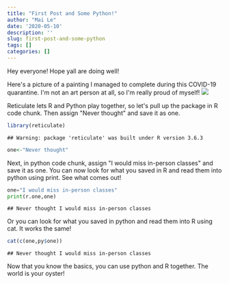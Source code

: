 ```yaml
---
title: "First Post and Some Python!"
author: "Mai Le"
date: '2020-05-10'
description: ''
slug: first-post-and-some-python
tags: []
categories: []
---
```


Hey everyone! Hope yall are doing well!

Here's a picture of a painting I managed to complete during this COVID-19 quarantine. I'm not an art person at all, so I'm really proud of myself!
![](/blog/2020-05-10-first-post-and-some-python_files/drawing.jpg)

Reticulate lets R and Python play together, so let's pull up the package in R code chunk. Then assign "Never thought" and save it as one.


```r
library(reticulate)
```

```
## Warning: package 'reticulate' was built under R version 3.6.3
```

```r
one<-"Never thought"
```

Next, in python code chunk, assign "I would miss in-person classes" and save it as one. You can now look for what you saved in R and read them into python using print. See what comes out!


```python
one="I would miss in-person classes"
print(r.one,one)
```

```
## Never thought I would miss in-person classes
```

Or you can look for what you saved in python and read them into R using cat. It works the same!


```r
cat(c(one,py$one))
```

```
## Never thought I would miss in-person classes
```

Now that you know the basics, you can use python and R together. The world is your oyster!
